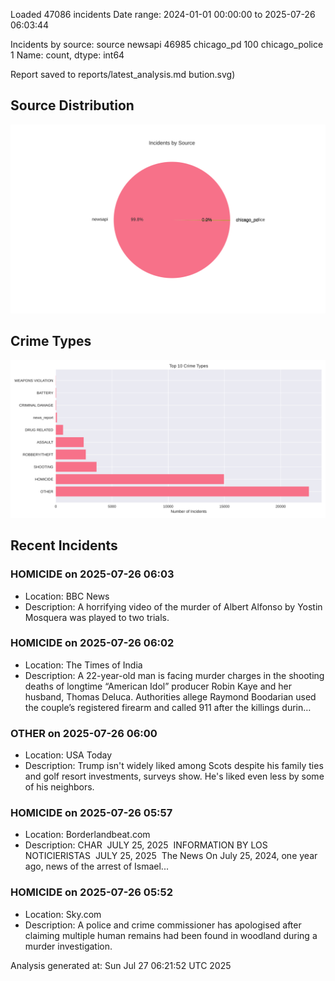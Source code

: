 
Loaded 47086 incidents
Date range: 2024-01-01 00:00:00 to 2025-07-26 06:03:44

Incidents by source:
source
newsapi           46985
chicago_pd          100
chicago_police        1
Name: count, dtype: int64

Report saved to reports/latest_analysis.md
bution.svg)

## Source Distribution
![Source Distribution](images/source_distribution.svg)

## Crime Types
![Crime Types](images/crime_types.svg)

## Recent Incidents

### HOMICIDE on 2025-07-26 06:03
- Location: BBC News
- Description: A horrifying video of the murder of Albert Alfonso by Yostin Mosquera was played to two trials.


### HOMICIDE on 2025-07-26 06:02
- Location: The Times of India
- Description: A 22-year-old man is facing murder charges in the shooting deaths of longtime “American Idol” producer Robin Kaye and her husband, Thomas Deluca. Authorities allege Raymond Boodarian used the couple’s registered firearm and called 911 after the killings durin…


### OTHER on 2025-07-26 06:00
- Location: USA Today
- Description: Trump isn't widely liked among Scots despite his family ties and golf resort investments, surveys show. He's liked even less by some of his neighbors.


### HOMICIDE on 2025-07-26 05:57
- Location: Borderlandbeat.com
- Description: CHAR  JULY 25, 2025  INFORMATION BY LOS NOTICIERISTAS  JULY 25, 2025  The News On July 25, 2024, one year ago, news of the arrest of Ismael...


### HOMICIDE on 2025-07-26 05:52
- Location: Sky.com
- Description: A police and crime commissioner has apologised after claiming multiple human remains had been found in woodland during a murder investigation.

Analysis generated at: Sun Jul 27 06:21:52 UTC 2025
